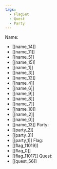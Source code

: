 ```yaml
---
tags:
  - FlagSet
  - Quest
  - Party
---
```

Name:
- [[name_14]]
- [[name_11]]
- [[name_5]]
- [[name_15]]
- [[name_1]]
- [[name_3]]
- [[name_12]]
- [[name_4]]
- [[name_6]]
- [[name_9]]
- [[name_8]]
- [[name_7]]
- [[name_10]]
- [[name_2]]
- [[name_0]]
- [[name_13]]
Party:
- [[party_2]]
- [[party_3]]
- [[party_1]]
Flag:
- [[flag_11019]]
- [[flag_0]]
- [[flag_11017]]
Quest:
- [[quest_56]]
